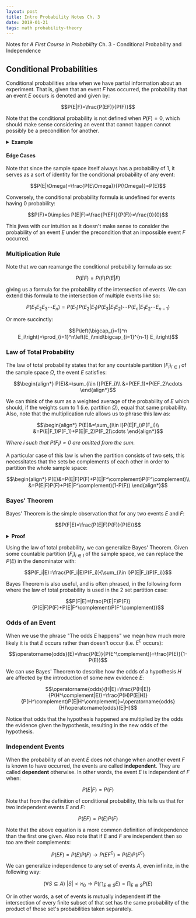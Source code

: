 ```yaml
---
layout: post
title: Intro Probability Notes Ch. 3
date: 2019-01-21
tags: math probability-theory
---
```

Notes for *A First Course in Probability* Ch. 3 - Conditional Probability and Independence

## Conditional Probabilities
Conditional probabilities arise when we have partial information about an experiment. That is, given that an event $F$ has occurred, the probability that an event $E$ occurs is denoted and given by:

$$P(E|F)=\frac{P(EF)}{P(F)}$$

Note that the conditional probability is not defined when $P(F)=0$, which should make sense considering an event that cannot happen cannot possibly be a precondition for another.

<!--more-->

<details>
<summary><strong>Example</strong></summary>
For example, suppose our sample space $S$ is the set of all outcomes of rolling two fair dice:

$$S=[1..6]\times[1..6]$$

What is the probability that the sum of the dice is 8, given that the first die we rolled was a 3? Here, event $E$ is rolling a 3 on the first die and event $F$ is getting a pair that adds to 8:

$$\begin{align*}
E&=\{(3,1),(3,2),(3,3),(3,4),(3,5),(3,6)\}\\
F&=\{(2,6),(3,5),(4,4),(5,3),(6,2)\}\\
EF&=\{(3,5)\}
\end{align*}$$

Remember that each dice roll is equally likely (i.e. this is a uniform distribution) and so the probabilities of the relevant events are:

$$\begin{align*}
P(F)&=\frac{|F|}{|S|}=\frac{5}{36}\\
P(EF)&=\frac{|EF|}{|S|}=\frac{1}{36}
\end{align*}$$

This leaves us with:

$$P(E|F)=\frac{P(EF)}{P(F)}=\frac{1}{5}$$

</details>

#### Edge Cases
Note that since the sample space itself always has a probability of $1$, it serves as a sort of identity for the conditional probability of any event:

$$P(E|\Omega)=\frac{P(E\Omega)}{P(\Omega)}=P(E)$$

Conversely, the conditional probability formula is undefined for events having $0$ probability:

$$P(F)=0\implies P(E|F)=\frac{P(EF)}{P(F)}=\frac{0}{0}$$

This jives with our intuition as it doesn't make sense to consider the probability of an event $E$ under the precondition that an impossible event $F$ occurred.

### Multiplication Rule
Note that we can rearrange the conditional probability formula as so:

$$P(EF)=P(F)P(E|F)$$

giving us a formula for the probability of the intersection of events.
We can extend this formula to the intersection of multiple events like so:

$$P(E_1E_2E_3\cdots E_n)=P(E_1)P(E_2|E_1)P(E_3|E_1E_2)\cdots P(E_n|E_1E_2\cdots E_{n-1})$$

Or more succinctly:

$$P\left(\bigcap_{i=1}^n E_i\right)=\prod_{i=1}^n\left(E_i\mid\bigcap_{i=1}^{n-1} E_i\right)$$

### Law of Total Probability
The law of total probability states that for any countable partition $(F_i)_{i\in I}$ of the sample space $\Omega$, the event $E$ satisfies:

$$\begin{align*}
P(E)&=\sum_{i\in I}P(EF_i)\\
&=P(EF_1)+P(EF_2)\cdots
\end{align*}$$

We can think of the sum as a weighted average of the probability of $E$ which should, if the weights sum to 1 (i.e. partition $\Omega$), equal that same probability. Also, note that the multiplication rule allows us to phrase this law as:

$$\begin{align*}
P(E)&=\sum_{i\in I}P(E|F_i)P(F_i)\\
&=P(E|F_1)P(F_1)+P(E|F_2)P(F_2)\cdots
\end{align*}$$

*Where $i$ such that $P(F_i)=0$ are omitted from the sum.*

A particular case of this law is when the partition consists of two sets, this necessitates that the sets be complements of each other in order to partition the whole sample space:

$$\begin{align*}
P(E)&=P(E|F)P(F)+P(E|F^\complement)P(F^\complement)\\
&=P(E|F)P(F)+P(E|F^\complement)(1-P(F))
\end{align*}$$

### Bayes' Theorem
Bayes' Theorem is the simple observation that for any two events $E$ and $F$:

$$P(F|E)=\frac{P(E|F)P(F)}{P(E)}$$

<!-- We can remove the discontinuity when $P(F)=0$ by writing it like so:

$$P(E|F)P(F)=P(F|E)P(E)$$ -->

<details>
<summary><strong>Proof</strong></summary>
$$\begin{align*}
P(FE)&=P(F|E)P(E)\tag{Multiplication Rule}\\
P(E|F)&=\frac{P(EF)}{P(F)}\tag{Def. of conditional prob.}\\
&=\frac{P(FE)}{P(F)}\tag{Commutativity of intersection}\\
&=\frac{P(F|E)P(E)}{P(F)}\tag{substitution}\\
\end{align*}$$

</details>

Using the law of total probability, we can generalize Bayes' Theorem. Given some countable partition $(F_i)_{i\in I}$ of the sample space, we can replace the $P(E)$ in the denominator with:

$$P(F_i|E)=\frac{P(F_i|E)P(F_i)}{\sum_{i\in I}P(E|F_i)P(F_i)}$$

Bayes Theorem is also useful, and is often phrased, in the following form where the law of total probability is used in the 2 set partition case:

$$P(F|E)=\frac{P(E|F)P(F)}{P(E|F)P(F)+P(E|F^\complement)P(F^\complement)}$$

### Odds of an Event
When we use the phrase "The odds $E$ happens" we mean how much more likely it is that $E$ occurs rather than doesn't occur (i.e. $E^\complement$ occurs):

$$\operatorname{odds}(E)=\frac{P(E)}{P(E^\complement)}=\frac{P(E)}{1-P(E)}$$

We can use Bayes' Theorem to describe how the odds of a hypothesis $H$ are affected by the introduction of some new evidence $E$:

$$\operatorname{odds}(H|E)=\frac{P(H|E)}{P(H^\complement|E)}=\frac{P(H)P(E|H)}{P(H^\complement)P(E|H^\complement)}=\operatorname{odds}(H)\operatorname{odds}(E|H)$$

Notice that odds that the hypothesis happened are multiplied by the odds the evidence given the hypothesis, resulting in the new odds of the hypothesis.

### Independent Events
When the probability of an event $E$ does not change when another event $F$ is known to have occurred, the events are called **independent**. They are called **dependent** otherwise. In other words, the event $E$ is independent of $F$ when:

$$P(E|F)=P(F)$$

Note that from the definition of conditional probability, this tells us that for two independent events $E$ and $F$:

$$P(EF)=P(E)P(F)$$

Note that the above equation is a more common definition of independence than the first one given. Also note that if $E$ and $F$ are independent then so too are their complements:

$$P(EF)=P(E)P(F)\rightarrow P(EF^\complement)=P(E)P(F^\complement)$$

We can generalize independence to any set of events $A$, even infinite, in the following way:

$$(\forall S\subseteq A)\ |S|\lt\aleph_0\rightarrow P\left(\bigcap_{E\in S} E\right)=\prod_{E\in S} P\left(E\right)$$

Or in other words, a set of events is mutually independent iff the intersection of every finite subset of that set has the same probability of the product of those set's probabilities taken separately.
